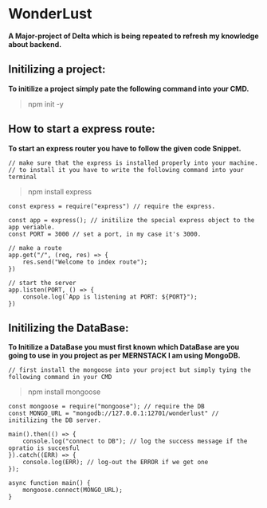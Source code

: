 # WonderLust

**A Major-project of Delta which is being repeated to refresh my knowledge about backend.**

## Initilizing a project:

**To initilize a project simply pate the following command into your CMD.**

> npm init -y

## How to start a express route:

**To start an express router you have to follow the given code Snippet.**

    // make sure that the express is installed properly into your machine.
    // to install it you have to write the following command into your terminal

> npm install express

    const express = require("express") // require the express.

    const app = express(); // initilize the special express object to the app veriable.
    const PORT = 3000 // set a port, in my case it's 3000.

    // make a route
    app.get("/", (req, res) => {
        res.send("Welcome to index route");
    })

    // start the server
    app.listen(PORT, () => {
        console.log(`App is listening at PORT: ${PORT}");
    })

## Initilizing the DataBase:

**To Initilize a DataBase you must first known which DataBase are you going to use in you project as per MERNSTACK I am using MongoDB.**

    // first install the mongoose into your project but simply tying the following command in your CMD

> npm install mongoose

    const mongoose = require("mongoose"); // require the DB
    const MONGO_URL = "mongodb://127.0.0.1:12701/wonderlust" // initilizing the DB server.

    main().then(() => {
        console.log("connect to DB"); // log the success message if the opratio is succesful
    }).catch((ERR) => {
        console.log(ERR); // log-out the ERROR if we get one
    });

    async function main() {
        mongoose.connect(MONGO_URL);
    }
